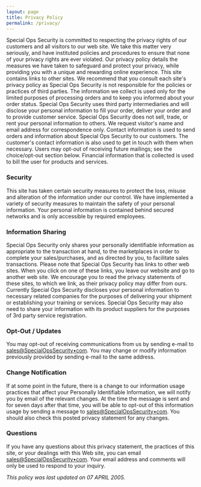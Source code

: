 ```yaml
---
layout: page
title: Privacy Policy
permalink: /privacy/
---
```


Special Ops Security is committed to respecting the privacy rights of our customers and all visitors to our web site. We take this matter very seriously, and have instituted policies and procedures to ensure that none of your privacy rights are ever violated. Our privacy policy details the measures we have taken to safeguard and protect your privacy, while providing you with a unique and rewarding online experience. This site contains links to other sites. We recommend that you consult each site's privacy policy as Special Ops Security is not responsible for the policies or practices of third parties. The information we collect is used only for the limited purposes of processing orders and to keep you informed about your order status. Special Ops Security uses third party intermediaries and will disclose your personal information to fill your order, deliver your order and to provide customer service. Special Ops Security does not sell, trade, or rent your personal information to others. We request visitor's name and email address for correspondence only. Contact information is used to send orders and information about Special Ops Security to our customers. The customer's contact information is also used to get in touch with them when necessary. Users may opt-out of receiving future mailings; see the choice/opt-out section below. Financial information that is collected is used to bill the user for products and services. 

### Security

This site has taken certain security measures to protect the loss, misuse and alteration of the information under our control. We have implemented a variety of security measures to maintain the safety of your personal information. Your personal information is contained behind secured networks and is only accessible by required employees.

### Information Sharing

Special Ops Security only shares your personally identifiable information as appropriate to the transaction at hand, to the marketplaces in order to complete your sales/purchases, and as directed by you, to facilitate sales transactions. Please note that Special Ops Security has links to other web sites. When you click on one of these links, you leave our website and go to another web site. We encourage you to read the privacy statements of these sites, to which we link, as their privacy policy may differ from ours. Currently Special Ops Security discloses your personal information to necessary related companies for the purposes of delivering your shipment or establishing your training or services. Special Ops Security may also need to share your information with its product suppliers for the purposes of 3rd party service registration.

### Opt-Out / Updates

You may opt-out of receiving communications from us by sending e-mail to [sales@SpecialOpsSecurity•com](#). You may change or modify information previously provided by sending
e-mail to the same address. 

### Change Notification 

If at some point in the future, there is a change to our information usage practices that affect your Personally Identifiable Information, we will notify you by email of the relevant changes. At the time the message is sent and for seven days after that time, you will be able to opt-out of this information usage by sending a message to [sales@SpecialOpsSecurity•com](#). You should also check this posted privacy statement for any changes.

### Questions

If you have any questions about this privacy statement, the practices of this site, or your dealings with this Web site, you can email
[sales@SpecialOpsSecurity•com](#). Your email address and comments will only be used to respond to your inquiry. 

_This policy was last updated on 07 APRIL 2005._
